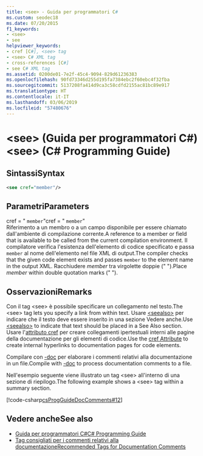 ```yaml
---
title: <see> - Guida per programmatori C#
ms.custom: seodec18
ms.date: 07/20/2015
f1_keywords:
- <see>
- see
helpviewer_keywords:
- cref [C#], <see> tag
- <see> C# XML tag
- cross-references [C#]
- see C# XML tag
ms.assetid: 0200de01-7e2f-45c4-9094-829d61236383
ms.openlocfilehash: 90fd73346d255d195fa7384ebc2f60ebc4f32fba
ms.sourcegitcommit: 5137208fa414d9ca3c58cdfd2155ac81bc89e917
ms.translationtype: HT
ms.contentlocale: it-IT
ms.lasthandoff: 03/06/2019
ms.locfileid: "57480676"
---
```

# <a name="see-c-programming-guide"></a><span data-ttu-id="312bf-102">\<see> (Guida per programmatori C#)</span><span class="sxs-lookup"><span data-stu-id="312bf-102">\<see> (C# Programming Guide)</span></span>
## <a name="syntax"></a><span data-ttu-id="312bf-103">Sintassi</span><span class="sxs-lookup"><span data-stu-id="312bf-103">Syntax</span></span>  
  
```xml  
<see cref="member"/>  
```  
  
## <a name="parameters"></a><span data-ttu-id="312bf-104">Parametri</span><span class="sxs-lookup"><span data-stu-id="312bf-104">Parameters</span></span>  
 <span data-ttu-id="312bf-105">cref = " `member`"</span><span class="sxs-lookup"><span data-stu-id="312bf-105">cref = " `member`"</span></span>  
 <span data-ttu-id="312bf-106">Riferimento a un membro o a un campo disponibile per essere chiamato dall'ambiente di compilazione corrente.</span><span class="sxs-lookup"><span data-stu-id="312bf-106">A reference to a member or field that is available to be called from the current compilation environment.</span></span> <span data-ttu-id="312bf-107">Il compilatore verifica l'esistenza dell'elemento di codice specificato e passa `member` al nome dell'elemento nel file XML di output.</span><span class="sxs-lookup"><span data-stu-id="312bf-107">The compiler checks that the given code element exists and passes `member` to the element name in the output XML.</span></span> <span data-ttu-id="312bf-108">Racchiudere *member* tra virgolette doppie (" ").</span><span class="sxs-lookup"><span data-stu-id="312bf-108">Place *member* within double quotation marks (" ").</span></span>  
  
## <a name="remarks"></a><span data-ttu-id="312bf-109">Osservazioni</span><span class="sxs-lookup"><span data-stu-id="312bf-109">Remarks</span></span>  
 <span data-ttu-id="312bf-110">Con il tag \<see> è possibile specificare un collegamento nel testo.</span><span class="sxs-lookup"><span data-stu-id="312bf-110">The \<see> tag lets you specify a link from within text.</span></span> <span data-ttu-id="312bf-111">Usare [\<seealso>](../../../csharp/programming-guide/xmldoc/seealso.md) per indicare che il testo deve essere inserito in una sezione Vedere anche.</span><span class="sxs-lookup"><span data-stu-id="312bf-111">Use [\<seealso>](../../../csharp/programming-guide/xmldoc/seealso.md) to indicate that text should be placed in a See Also section.</span></span> <span data-ttu-id="312bf-112">Usare l'[attributo cref](../../../csharp/programming-guide/xmldoc/cref-attribute.md) per creare collegamenti ipertestuali interni alle pagine della documentazione per gli elementi di codice.</span><span class="sxs-lookup"><span data-stu-id="312bf-112">Use the [cref Attribute](../../../csharp/programming-guide/xmldoc/cref-attribute.md) to create internal hyperlinks to documentation pages for code elements.</span></span>  
  
 <span data-ttu-id="312bf-113">Compilare con [-doc](../../../csharp/language-reference/compiler-options/doc-compiler-option.md) per elaborare i commenti relativi alla documentazione in un file.</span><span class="sxs-lookup"><span data-stu-id="312bf-113">Compile with [-doc](../../../csharp/language-reference/compiler-options/doc-compiler-option.md) to process documentation comments to a file.</span></span>  
  
 <span data-ttu-id="312bf-114">Nell'esempio seguente viene illustrato un tag \<see> all'interno di una sezione di riepilogo.</span><span class="sxs-lookup"><span data-stu-id="312bf-114">The following example shows a \<see> tag within a summary section.</span></span>  
  
 [!code-csharp[csProgGuideDocComments#12](~/samples/snippets/csharp/VS_Snippets_VBCSharp/csProgGuideDocComments/CS/DocComments.cs#12)]  
  
## <a name="see-also"></a><span data-ttu-id="312bf-115">Vedere anche</span><span class="sxs-lookup"><span data-stu-id="312bf-115">See also</span></span>

- [<span data-ttu-id="312bf-116">Guida per programmatori C#</span><span class="sxs-lookup"><span data-stu-id="312bf-116">C# Programming Guide</span></span>](../../../csharp/programming-guide/index.md)
- [<span data-ttu-id="312bf-117">Tag consigliati per i commenti relativi alla documentazione</span><span class="sxs-lookup"><span data-stu-id="312bf-117">Recommended Tags for Documentation Comments</span></span>](../../../csharp/programming-guide/xmldoc/recommended-tags-for-documentation-comments.md)
